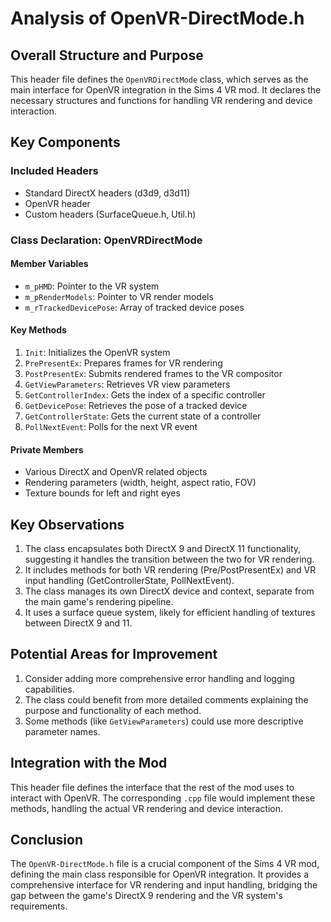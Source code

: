 # Analysis of OpenVR-DirectMode.h

## Overall Structure and Purpose

This header file defines the `OpenVRDirectMode` class, which serves as the main interface for OpenVR integration in the Sims 4 VR mod. It declares the necessary structures and functions for handling VR rendering and device interaction.

## Key Components

### Included Headers
- Standard DirectX headers (d3d9, d3d11)
- OpenVR header
- Custom headers (SurfaceQueue.h, Util.h)

### Class Declaration: OpenVRDirectMode

#### Member Variables
- `m_pHMD`: Pointer to the VR system
- `m_pRenderModels`: Pointer to VR render models
- `m_rTrackedDevicePose`: Array of tracked device poses

#### Key Methods
1. `Init`: Initializes the OpenVR system
2. `PrePresentEx`: Prepares frames for VR rendering
3. `PostPresentEx`: Submits rendered frames to the VR compositor
4. `GetViewParameters`: Retrieves VR view parameters
5. `GetControllerIndex`: Gets the index of a specific controller
6. `GetDevicePose`: Retrieves the pose of a tracked device
7. `GetControllerState`: Gets the current state of a controller
8. `PollNextEvent`: Polls for the next VR event

#### Private Members
- Various DirectX and OpenVR related objects
- Rendering parameters (width, height, aspect ratio, FOV)
- Texture bounds for left and right eyes

## Key Observations

1. The class encapsulates both DirectX 9 and DirectX 11 functionality, suggesting it handles the transition between the two for VR rendering.
2. It includes methods for both VR rendering (Pre/PostPresentEx) and VR input handling (GetControllerState, PollNextEvent).
3. The class manages its own DirectX device and context, separate from the main game's rendering pipeline.
4. It uses a surface queue system, likely for efficient handling of textures between DirectX 9 and 11.

## Potential Areas for Improvement

1. Consider adding more comprehensive error handling and logging capabilities.
2. The class could benefit from more detailed comments explaining the purpose and functionality of each method.
3. Some methods (like `GetViewParameters`) could use more descriptive parameter names.

## Integration with the Mod

This header file defines the interface that the rest of the mod uses to interact with OpenVR. The corresponding `.cpp` file would implement these methods, handling the actual VR rendering and device interaction.

## Conclusion

The `OpenVR-DirectMode.h` file is a crucial component of the Sims 4 VR mod, defining the main class responsible for OpenVR integration. It provides a comprehensive interface for VR rendering and input handling, bridging the gap between the game's DirectX 9 rendering and the VR system's requirements.

